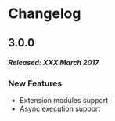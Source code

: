 # Changelog

## 3.0.0
##### Released: XXX March 2017

### New Features

* Extension modules support
* Async execution support

